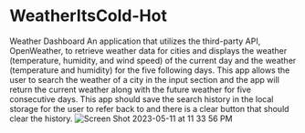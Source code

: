 # WeatherItsCold-Hot
Weather Dashboard
An application that utilizes the third-party API, OpenWeather, to retrieve weather data for cities and displays the weather (temperature, humidity, and wind speed) of the current day and the weather (temperature and humidity) for the five following days.
This app allows the user to search the weather of a city in the input section and the app will return the current weather along with the future weather for five consecutive days. 
This app should save the search history in the local storage for the user to refer back to and there is a clear button that should clear the history. 
![Screen Shot 2023-05-11 at 11 33 56 PM](https://github.com/jimen8930/WeatherItsCold-Hot/assets/128547615/24843ab6-a679-4484-8dcd-ab7ef0aff5f8)
